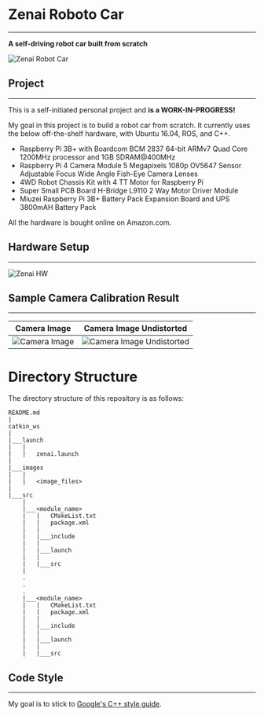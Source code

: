 # **Zenai Roboto Car**
---
**A self-driving robot car built from scratch**

[//]: # (Image References)
[image0]: ./images/zenai.png "Zenai Robot Car"
[image1]: ./images/zenai_making.png "Zenai HW"
[image2]: ./images/track.jpg "Camera Image"
[image3]: ./images/track_undist.jpg "Camera Image Undistorted"

![][image0]
## Project
---
This is a self-initiated personal project and **is a WORK-IN-PROGRESS!**

My goal in this project is to build a robot car from scratch. It currently uses the below off-the-shelf hardware, with Ubuntu 16.04, ROS, and C++.

- Raspberry Pi 3B+ with Boardcom BCM 2837 64-bit ARMv7 Quad Core 1200MHz processor and 1GB SDRAM@400MHz
- Raspberry Pi 4 Camera Module 5 Megapixels 1080p OV5647 Sensor Adjustable Focus Wide Angle Fish-Eye Camera Lenses
- 4WD Robot Chassis Kit with 4 TT Motor for Raspberry Pi
- Super Small PCB Board H-Bridge L9110 2 Way Motor Driver Module
- Miuzei Raspberry Pi 3B+ Battery Pack Expansion Board and UPS 3800mAH Battery Pack

All the hardware is bought online on Amazon.com.

## Hardware Setup
---
![][image1]


## Sample Camera Calibration Result
---

Camera Image | Camera Image Undistorted
:---------:|:----------:
![][image2]|![][image3]

# Directory Structure
The directory structure of this repository is as follows:

```
README.md
|
catkin_ws
|
|___launch
|   |   
|   |   zenai.launch
|   
|___images
|   |   
|   |   <image_files>
|   
|___src
    |
	|___<module_name>
    |   |   CMakeList.txt
    |   |   package.xml
    |   |
    |   |___include
    |   |   
    |   |___launch
    |   |
    |   |___src
    |
	.
	.
	.
	|___<module_name>
    |   |   CMakeList.txt
    |   |   package.xml
    |   |
    |   |___include
    |   |   
    |   |___launch
    |   |
    |   |___src
```

## Code Style
---
My goal is to stick to [Google's C++ style guide](https://google.github.io/styleguide/cppguide.html).
